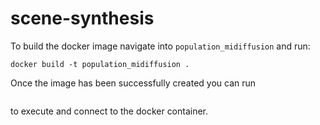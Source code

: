 # scene-synthesis


To build the docker image navigate into `population_midiffusion` and run:

```
docker build -t population_midiffusion .
```

Once the image has been successfully created you can run

```

```

to execute and connect to the docker container.
